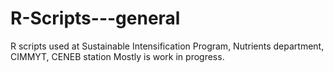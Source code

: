# R-Scripts---general
R scripts used at Sustainable Intensification Program, Nutrients department, CIMMYT, CENEB station 
Mostly is work in progress.

